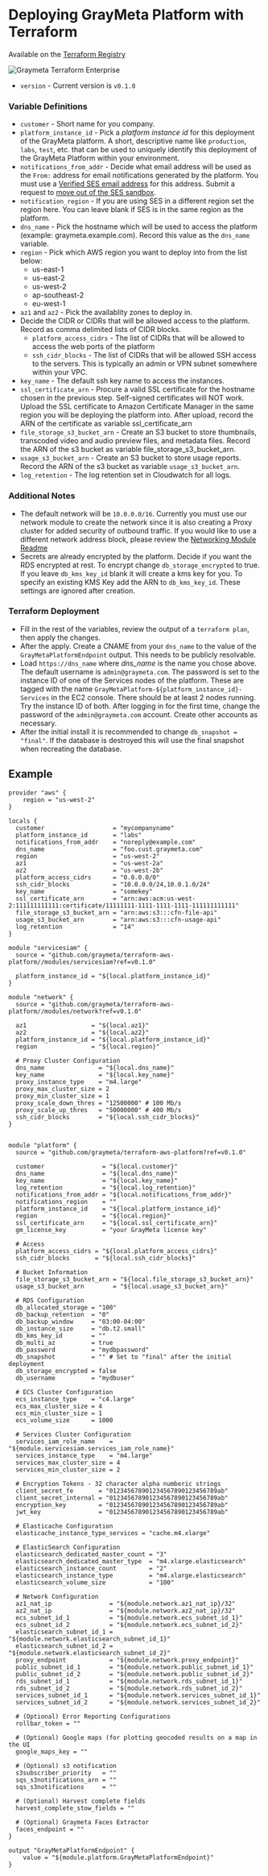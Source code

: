 # Deploying GrayMeta Platform with Terraform

Available on the [Terraform Registry](https://registry.terraform.io/modules/graymeta/platform/aws)

![Graymeta Terraform Enterprise](images/Graymeta_Terraform_Enterprise.png)

* `version` - Current version is `v0.1.0`

### Variable Definitions
* `customer` - Short name for you company.
* `platform_instance_id` - Pick a _platform instance id_ for this deployment of the GrayMeta platform. A short, descriptive name like `production`, `labs`, `test`, etc. that can be used to uniquely identify this deployment of the GrayMeta Platform within your environment.
* `notifications_from_addr` - Decide what email address will be used as the `From:` address for email notifications generated by the platform. You must use a [Verified SES email address](http://docs.aws.amazon.com/ses/latest/DeveloperGuide/verify-email-addresses.html) for this address.  Submit a request to [move out of the SES sandbox](http://docs.aws.amazon.com/ses/latest/DeveloperGuide/request-production-access.html).
* `notification_region` - If you are using SES in a different region set the region here.  You can leave blank if SES is in the same region as the platform.
* `dns_name` - Pick the hostname which will be used to access the platform (example: graymeta.example.com). Record this value as the `dns_name` variable.
* `region` - Pick which AWS region you want to deploy into from the list below:
  * us-east-1
  * us-east-2
  * us-west-2
  * ap-southeast-2
  * eu-west-1
* `az1` and `az2` - Pick the availablity zones to deploy in.
* Decide the CIDR or CIDRs that will be allowed access to the platform. Record as comma delimited lists of CIDR blocks.
  * `platform_access_cidrs` - The list of CIDRs that will be allowed to access the web ports of the platform
  * `ssh_cidr_blocks` - The list of CIDRs that will be allowed SSH access to the servers. This is typically an admin or VPN subnet somewhere within your VPC.
* `key_name` - The default ssh key name to access the instances.
* `ssl_certificate_arn` - Procure a valid SSL certificate for the hostname chosen in the previous step. Self-signed certificates will NOT work. Upload the SSL certificate to Amazon Certificate Manager in the same region you will be deploying the platform into.  After upload, record the ARN of the certificate as variable ssl_certificate_arn
* `file_storage_s3_bucket_arn` - Create an S3 bucket to store thumbnails, transcoded video and audio preview files, and metadata files.  Record the ARN of the s3 bucket as variable file_storage_s3_bucket_arn.
* `usage_s3_bucket_arn` - Create an S3 bucket to store usage reports. Record the ARN of the s3 bucket as variable `usage_s3_bucket_arn`.
* `log_retention` - The log retention set in Cloudwatch for all logs.

### Additional Notes
* The default network will be `10.0.0.0/16`.  Currently you must use our network module to create the network since it is also creating a Proxy cluster for added security of outbound traffic.  If you would like to use a different network address block, please review the [Networking Module Readme](README-networking.md)
* Secrets are already encrypted by the platform.  Decide if you want the RDS encrypted at rest.   To encrypt change `db_storage_encrypted` to true.  If you leave `db_kms_key_id` blank it will create a kms key for you.  To specify an existing KMS Key add the ARN to `db_kms_key_id`.  These settings are ignored after creation.

### Terraform Deployment
* Fill in the rest of the variables, review the output of a `terraform plan`, then apply the changes.
* After the apply.  Create a CNAME from your `dns_name` to the value of the `GrayMetaPlatformEndpoint` output. This needs to be publicly resolvable.
* Load `https://dns_name` where _dns\_name_ is the name you chose above. The default username is `admin@graymeta.com`. The password is set to the instance ID of one of the Services nodes of the platform. These are tagged with the name `GrayMetaPlatform-${platform_instance_id}-Services` in the EC2 console. There should be at least 2 nodes running. Try the instance ID of both. After logging in for the first time, change the password of the `admin@graymeta.com` account. Create other accounts as necessary.
* After the initial install it is recommended to change `db_snapshot = "final"`.  If the database is destroyed this will use the final snapshot when recreating the database.

## Example
```
provider "aws" {
    region = "us-west-2"
}

locals {
  customer                   = "mycompanyname"
  platform_instance_id       = "labs"
  notifications_from_addr    = "noreply@example.com"
  dns_name                   = "foo.cust.graymeta.com"
  region                     = "us-west-2"
  az1                        = "us-west-2a"
  az2                        = "us-west-2b"
  platform_access_cidrs      = "0.0.0.0/0"
  ssh_cidr_blocks            = "10.0.0.0/24,10.0.1.0/24"
  key_name                   = "somekey"
  ssl_certificate_arn        = "arn:aws:acm:us-west-2:111111111111:certificate/11111111-1111-1111-1111-111111111111"
  file_storage_s3_bucket_arn = "arn:aws:s3:::cfn-file-api"
  usage_s3_bucket_arn        = "arn:aws:s3:::cfn-usage-api"
  log_retention              = "14"
}

module "servicesiam" {
  source = "github.com/graymeta/terraform-aws-platform//modules/servicesiam?ref=v0.1.0"

  platform_instance_id = "${local.platform_instance_id}"
}

module "network" {
  source = "github.com/graymeta/terraform-aws-platform//modules/network?ref=v0.1.0"

  az1                  = "${local.az1}"
  az2                  = "${local.az2}"
  platform_instance_id = "${local.platform_instance_id}"
  region               = "${local.region}"

  # Proxy Cluster Configuration
  dns_name               = "${local.dns_name}"
  key_name               = "${local.key_name}"
  proxy_instance_type    = "m4.large"
  proxy_max_cluster_size = 2
  proxy_min_cluster_size = 1
  proxy_scale_down_thres = "12500000" # 100 Mb/s
  proxy_scale_up_thres   = "50000000" # 400 Mb/s
  ssh_cidr_blocks        = "${local.ssh_cidr_blocks}"
}


module "platform" {
  source = "github.com/graymeta/terraform-aws-platform?ref=v0.1.0"

  customer                = "${local.customer}"
  dns_name                = "${local.dns_name}"
  key_name                = "${local.key_name}"
  log_retention           = "${local.log_retention}"
  notifications_from_addr = "${local.notifications_from_addr}"
  notifications_region    = ""
  platform_instance_id    = "${local.platform_instance_id}"
  region                  = "${local.region}"
  ssl_certificate_arn     = "${local.ssl_certificate_arn}"
  gm_license_key          = "your GrayMeta license key"

  # Access
  platform_access_cidrs = "${local.platform_access_cidrs}"
  ssh_cidr_blocks       = "${local.ssh_cidr_blocks}"

  # Bucket Information
  file_storage_s3_bucket_arn = "${local.file_storage_s3_bucket_arn}"
  usage_s3_bucket_arn        = "${local.usage_s3_bucket_arn}"

  # RDS Configuration
  db_allocated_storage = "100"
  db_backup_retention  = "0"
  db_backup_window     = "03:00-04:00"
  db_instance_size     = "db.t2.small"
  db_kms_key_id        = ""
  db_multi_az          = true
  db_password          = "mydbpassword"
  db_snapshot          = "" # Set to "final" after the initial deployment
  db_storage_encrypted = false
  db_username          = "mydbuser"

  # ECS Cluster Configuration
  ecs_instance_type    = "c4.large"
  ecs_max_cluster_size = 4
  ecs_min_cluster_size = 1
  ecs_volume_size      = 1000

  # Services Cluster Configuration
  services_iam_role_name    = "${module.servicesiam.services_iam_role_name}"
  services_instance_type    = "m4.large"
  services_max_cluster_size = 4
  services_min_cluster_size = 2

  # Encryption Tokens - 32 character alpha numberic strings
  client_secret_fe       = "012345678901234567890123456789ab"
  client_secret_internal = "012345678901234567890123456789ab"
  encryption_key         = "012345678901234567890123456789ab"
  jwt_key                = "012345678901234567890123456789ab"

  # Elasticache Configuration
  elasticache_instance_type_services = "cache.m4.xlarge"

  # ElasticSearch Configuration
  elasticsearch_dedicated_master_count = "3"
  elasticsearch_dedicated_master_type  = "m4.xlarge.elasticsearch"
  elasticsearch_instance_count         = "2"
  elasticsearch_instance_type          = "m4.xlarge.elasticsearch"
  elasticsearch_volume_size            = "100"

  # Network Configuration
  az1_nat_ip                = "${module.network.az1_nat_ip}/32"
  az2_nat_ip                = "${module.network.az2_nat_ip}/32"
  ecs_subnet_id_1           = "${module.network.ecs_subnet_id_1}"
  ecs_subnet_id_2           = "${module.network.ecs_subnet_id_2}"
  elasticsearch_subnet_id_1 = "${module.network.elasticsearch_subnet_id_1}"
  elasticsearch_subnet_id_2 = "${module.network.elasticsearch_subnet_id_2}"
  proxy_endpoint            = "${module.network.proxy_endpoint}"
  public_subnet_id_1        = "${module.network.public_subnet_id_1}"
  public_subnet_id_2        = "${module.network.public_subnet_id_2}"
  rds_subnet_id_1           = "${module.network.rds_subnet_id_1}"
  rds_subnet_id_2           = "${module.network.rds_subnet_id_2}"
  services_subnet_id_1      = "${module.network.services_subnet_id_1}"
  services_subnet_id_2      = "${module.network.services_subnet_id_2}"

  # (Optional) Error Reporting Configurations
  rollbar_token = ""

  # (Optional) Google maps (for plotting geocoded results on a map in the UI
  google_maps_key = ""

  # (Optional) s3 notification
  s3subscriber_priority   = ""
  sqs_s3notifications_arn = ""
  sqs_s3notifications     = ""

  # (Optional) Harvest complete fields
  harvest_complete_stow_fields = ""

  # (Optional) Graymeta Faces Extractor
  faces_endpoint = ""
}

output "GrayMetaPlatformEndpoint" {
    value = "${module.platform.GrayMetaPlatformEndpoint}"
}
```
